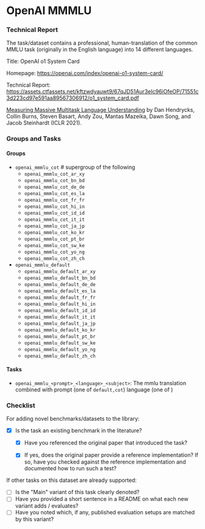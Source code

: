 # OpenAI MMMLU

### Technical Report

The task/dataset contains a professional, human-translation of the common MMLU task (originally in the English language) into 14 different languages.

Title: OpenAI o1 System Card

Homepage: https://openai.com/index/openai-o1-system-card/

Technical Report: https://assets.ctfassets.net/kftzwdyauwt9/67qJD51Aur3eIc96iOfeOP/71551c3d223cd97e591aa89567306912/o1_system_card.pdf

[Measuring Massive Multitask Language Understanding](https://arxiv.org/pdf/2009.03300) by Dan Hendrycks, Collin Burns, Steven Basart, Andy Zou, Mantas Mazeika, Dawn Song, and Jacob Steinhardt (ICLR 2021).

### Groups and Tasks

#### Groups

 * `openai_mmmlu_cot`  # supergroup of the following
   * `openai_mmmlu_cot_ar_xy`
   * `openai_mmmlu_cot_bn_bd`
   * `openai_mmmlu_cot_de_de`
   * `openai_mmmlu_cot_es_la`
   * `openai_mmmlu_cot_fr_fr`
   * `openai_mmmlu_cot_hi_in`
   * `openai_mmmlu_cot_id_id`
   * `openai_mmmlu_cot_it_it`
   * `openai_mmmlu_cot_ja_jp`
   * `openai_mmmlu_cot_ko_kr`
   * `openai_mmmlu_cot_pt_br`
   * `openai_mmmlu_cot_sw_ke`
   * `openai_mmmlu_cot_yo_ng`
   * `openai_mmmlu_cot_zh_ch`
 * `openai_mmmlu_default`
   * `openai_mmmlu_default_ar_xy`
   * `openai_mmmlu_default_bn_bd`
   * `openai_mmmlu_default_de_de`
   * `openai_mmmlu_default_es_la`
   * `openai_mmmlu_default_fr_fr`
   * `openai_mmmlu_default_hi_in`
   * `openai_mmmlu_default_id_id`
   * `openai_mmmlu_default_it_it`
   * `openai_mmmlu_default_ja_jp`
   * `openai_mmmlu_default_ko_kr`
   * `openai_mmmlu_default_pt_br`
   * `openai_mmmlu_default_sw_ke`
   * `openai_mmmlu_default_yo_ng`
   * `openai_mmmlu_default_zh_ch`

#### Tasks

* `openai_mmmlu_<prompt>_<language>_<subject>`: The mmlu translation combined with prompt (one of `default,cot`) language (one of )

### Checklist

For adding novel benchmarks/datasets to the library:
* [x] Is the task an existing benchmark in the literature?
  * [x] Have you referenced the original paper that introduced the task?
  * [x] If yes, does the original paper provide a reference implementation? If so, have you checked against the reference implementation and documented how to run such a test?


If other tasks on this dataset are already supported:
* [ ] Is the "Main" variant of this task clearly denoted?
* [ ] Have you provided a short sentence in a README on what each new variant adds / evaluates?
* [ ] Have you noted which, if any, published evaluation setups are matched by this variant?
